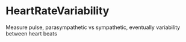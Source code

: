 # HeartRateVariability
Measure pulse, parasympathetic vs sympathetic, eventually variability between heart beats
